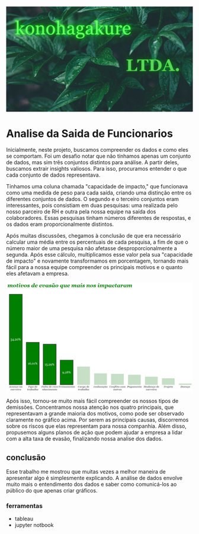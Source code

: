 ![](./imagens/konoha.png)

#  Analise da Saida de Funcionarios

Inicialmente, neste projeto, buscamos compreender os dados e como eles se comportam. Foi um desafio notar que não tínhamos apenas um conjunto de dados, mas sim três conjuntos distintos para análise. A partir deles, buscamos extrair insights valiosos. Para isso, procuramos entender o que cada conjunto de dados representava.

Tínhamos uma coluna chamada "capacidade de impacto," que funcionava como uma medida de peso para cada saída, criando uma distinção entre os diferentes conjuntos de dados. O segundo e o terceiro conjuntos eram interessantes, pois consistiam em duas pesquisas: uma realizada pelo nosso parceiro de RH e outra pela nossa equipe na saída dos colaboradores. Essas pesquisas tinham números diferentes de respostas, e os dados eram proporcionalmente distintos.

Após muitas discussões, chegamos à conclusão de que era necessário calcular uma média entre os percentuais de cada pesquisa, a fim de que o número maior de uma pesquisa não afetasse desproporcionalmente a segunda. Após esse cálculo, multiplicamos esse valor pela sua "capacidade de impacto" e novamente transformamos em porcentagem, tornando mais fácil para a nossa equipe compreender os principais motivos e o quanto eles afetavam a empresa.

![](./imagens/pesquisa_final.png)

Após isso, tornou-se muito mais fácil compreender os nossos tipos de demissões. Concentramos nossa atenção nos quatro principais, que representavam a grande maioria dos motivos, como pode ser observado claramente no gráfico acima. Por serem as principais causas, discorremos sobre os riscos que elas representam para nossa companhia. Além disso, propusemos alguns planos de ação que podem ajudar a empresa a lidar com a alta taxa de evasão, finalizando nossa analise dos dados.


## conclusão


Esse trabalho me mostrou que muitas vezes a melhor maneira de apresentar algo é simplesmente explicando. A análise de dados envolve muito mais o entendimento dos dados e saber como comunicá-los ao público do que apenas criar gráficos.


### ferramentas
* tableau
* jupyter notbook

